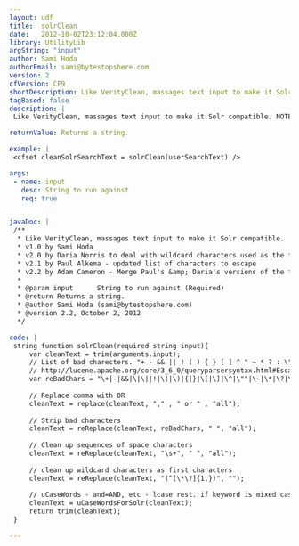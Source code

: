 ```yaml
---
layout: udf
title:  solrClean
date:   2012-10-02T23:12:04.000Z
library: UtilityLib
argString: "input"
author: Sami Hoda
authorEmail: sami@bytestopshere.com
version: 2
cfVersion: CF9
shortDescription: Like VerityClean, massages text input to make it Solr compatible.
tagBased: false
description: |
 Like VerityClean, massages text input to make it Solr compatible. NOTE: requires uCaseWordsForSolr UDF.

returnValue: Returns a string.

example: |
 <cfset cleanSolrSearchText = solrClean(userSearchText) />

args:
 - name: input
   desc: String to run against
   req: true


javaDoc: |
 /**
  * Like VerityClean, massages text input to make it Solr compatible.
  * v1.0 by Sami Hoda
  * v2.0 by Daria Norris to deal with wildcard characters used as the first letter of the search
  * v2.1 by Paul Alkema - updated list of characters to escape
  * v2.2 by Adam Cameron - Merge Paul's &amp; Daria's versions of the function, improve some regexes, fix logic error with input argument (was both required and had a default), converted wholly to script
  * 
  * @param input      String to run against (Required)
  * @return Returns a string. 
  * @author Sami Hoda (sami@bytestopshere.com) 
  * @version 2.2, October 2, 2012 
  */

code: |
 string function solrClean(required string input){
     var cleanText = trim(arguments.input);
     // List of bad charecters. "+ - && || ! ( ) { } [ ] ^ " ~ * ? : \" 
     // http://lucene.apache.org/core/3_6_0/queryparsersyntax.html#Escaping Special Characters
     var reBadChars = "\+|-|&&|\|\||!|\(|\)|{|}|\[|\]|\^|\""|\~|\*|\?|\:|\\";
     
     // Replace comma with OR
     cleanText = replace(cleanText, "," , " or " , "all");
 
     // Strip bad characters
     cleanText = reReplace(cleanText, reBadChars, " ", "all");
 
     // Clean up sequences of space characters
     cleanText = reReplace(cleanText, "\s+", " ", "all");
 
     // clean up wildcard characters as first characters
     cleanText = reReplace(cleanText, "(^[\*\?]{1,})", "");
 
     // uCaseWords - and=AND, etc - lcase rest. if keyword is mixed case - solr treats as case-sensitive!
     cleanText = uCaseWordsForSolr(cleanText);
     return trim(cleanText);
 }

---
```


